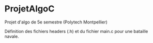 # ProjetAlgoC
Projet d'algo de 5e semestre (Polytech Montpellier)

Définition des fichiers headers (.h) et du fichier main.c pour une bataille navale.
